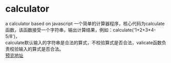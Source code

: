 # calculator
a calculator based on javascript
一个简单的计算器程序，核心代码为calculate函数，该函数接受一个字符串，输出计算结果，例如：calculate('1+2+3*4-5/8')，  
calculate默认输入的字符串是合法的算式，不校验算式是否合法，valicate函数负责校验输入的算式是否合法。  
[预览地址]()
